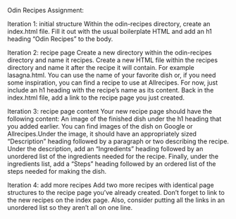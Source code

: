 Odin Recipes Assignment:

Iteration 1: initial structure
Within the odin-recipes directory, create an index.html file.
Fill it out with the usual boilerplate HTML and add an h1 heading “Odin Recipes” to the body.


Iteration 2: recipe page 
Create a new directory within the odin-recipes directory and name it recipes. Create a new HTML file within the recipes directory and name it after the recipe it will contain. For example lasagna.html. You can use the name of your favorite dish or, if you need some inspiration, you can find a recipe to use at Allrecipes. For now, just include an h1 heading with the recipe’s name as its content. Back in the index.html file, add a link to the recipe page you just created. 


Iteration 3: recipe page content
Your new recipe page should have the following content: An image of the finished dish under the h1 heading that you added earlier. You can find images of the dish on Google or Allrecipes.Under the image, it should have an appropriately sized “Description” heading followed by a paragraph or two describing the recipe. Under the description, add an “Ingredients” heading followed by an unordered list of the ingredients needed for the recipe. Finally, under the ingredients list, add a “Steps” heading followed by an ordered list of the steps needed for making the dish.


Iteration 4: add more recipes
Add two more recipes with identical page structures to the recipe page you’ve already created. Don’t forget to link to the new recipes on the index page. Also, consider putting all the links in an unordered list so they aren’t all on one line.